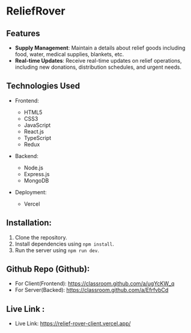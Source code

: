 ﻿# ReliefRover

## Features

- **Supply Management**: Maintain a details about relief goods including food, water, medical supplies, blankets, etc.
- **Real-time Updates**: Receive real-time updates on relief operations, including new donations, distribution schedules, and urgent needs.

## Technologies Used

- Frontend:

  - HTML5
  - CSS3
  - JavaScript
  - React.js
  - TypeScript
  - Redux

- Backend:

  - Node.js
  - Express.js
  - MongoDB

- Deployment:
  - Vercel

## Installation:

1. Clone the repository.
2. Install dependencies using `npm install`.
3. Run the server using `npm run dev`.

## Github Repo (Github):

- For Client(Frontend): https://classroom.github.com/a/ugYcKW_q
- For Server(Backed): https://classroom.github.com/a/EfrfvbCd

## Live Link :

- Live Link: https://relief-rover-client.vercel.app/
